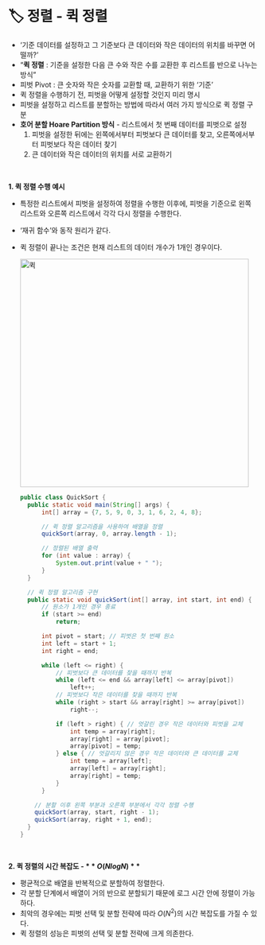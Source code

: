 # **🏷️ 정렬 - 퀵 정렬**

- ‘기준 데이터를 설정하고 그 기준보다 큰 데이터와 작은 데이터의 위치를 바꾸면 어떨까?’
- “**퀵 정렬** : 기준을 설정한 다음 큰 수와 작은 수를 교환한 후 리스트를 반으로 나누는 방식”
- 피벗 Pivot : 큰 숫자와 작은 숫자를 교환할 때, 교환하기 위한 ‘기준’
- 퀵 정렬을 수행하기 전, 피벗을 어떻게 설정할 것인지 미리 명시
- 피벗을 설정하고 리스트를 분할하는 방법에 따라서 여러 가지 방식으로 퀵 정렬 구분
- **호어 분할 Hoare Partition 방식** - 리스트에서 첫 번째 데이터를 피벗으로 설정
    1. 피벗을 설정한 뒤에는 왼쪽에서부터 피벗보다 큰 데이터를 찾고, 오른쪽에서부터 피벗보다 작은 데이터 찾기
    2. 큰 데이터와 작은 데이터의 위치를 서로 교환하기
<br/>

**1. 퀵 정렬 수행 예시**
  - 특정한 리스트에서 피벗을 설정하여 정렬을 수행한 이후에, 피벗을 기준으로 왼쪽 리스트와 오른쪽 리스트에서 각각 다시 정렬을 수행한다.
  - ‘재귀 함수’와 동작 원리가 같다.
  - 퀵 정렬이 끝나는 조건은 현재 리스트의 데이터 개수가 1개인 경우이다.

    <img width="459" alt="퀵" src="https://github.com/SeoWonLeee/2L24-Algo-Study/assets/148112372/e2063f8e-464c-4c25-b3e9-65845eab91b8"> <br/>

    ```java
    public class QuickSort {
      public static void main(String[] args) {
          int[] array = {7, 5, 9, 0, 3, 1, 6, 2, 4, 8};

          // 퀵 정렬 알고리즘을 사용하여 배열을 정렬
          quickSort(array, 0, array.length - 1);

          // 정렬된 배열 출력
          for (int value : array) {
              System.out.print(value + " ");
          }
      }

      // 퀵 정렬 알고리즘 구현
      public static void quickSort(int[] array, int start, int end) {
          // 원소가 1개인 경우 종료
          if (start >= end)
              return;

          int pivot = start; // 피벗은 첫 번째 원소
          int left = start + 1;
          int right = end;

          while (left <= right) {
              // 피벗보다 큰 데이터를 찾을 때까지 반복
              while (left <= end && array[left] <= array[pivot])
                  left++;
              // 피벗보다 작은 데이터를 찾을 때까지 반복
              while (right > start && array[right] >= array[pivot])
                  right--;

              if (left > right) { // 엇갈린 경우 작은 데이터와 피벗을 교체
                  int temp = array[right];
                  array[right] = array[pivot];
                  array[pivot] = temp;
              } else { // 엇갈리지 않은 경우 작은 데이터와 큰 데이터를 교체
                  int temp = array[left];
                  array[left] = array[right];
                  array[right] = temp;
              }
          }
    
        // 분할 이후 왼쪽 부분과 오른쪽 부분에서 각각 정렬 수행
        quickSort(array, start, right - 1);
        quickSort(array, right + 1, end);
      }
    }
    ```
<br/>

**2. 퀵 정렬의 시간 복잡도 - $**O(NlogN)**$**
  - 평균적으로 배열을 반복적으로 분할하여 정렬한다.
  - 각 분할 단계에서 배열이 거의 반으로 분할되기 때문에 로그 시간 안에 정렬이 가능하다.
  - 최악의 경우에는 피벗 선택 및 분할 전략에 따라 $O(N^2)$의 시간 복잡도를 가질 수 있다.
  - 퀵 정렬의 성능은 피벗의 선택 및 분할 전략에 크게 의존한다.
